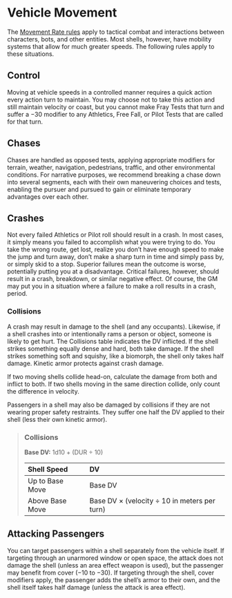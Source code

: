 # Vehicle Movement

The [Movement Rate rules](../12/24-movement.md#movement-rate) apply to tactical combat and interactions between characters, bots, and other entities. Most shells, however, have mobility systems that allow for much greater speeds. The following rules apply to these situations.

## Control

Moving at vehicle speeds in a controlled manner requires a quick action every action turn to maintain. You may choose not to take this action and still maintain velocity or coast, but you cannot make Fray Tests that turn and suffer a −30 modifier to any Athletics, Free Fall, or Pilot Tests that are called for that turn.

## Chases

Chases are handled as opposed tests, applying appropriate modifiers for terrain, weather, navigation, pedestrians, traffic, and other environmental conditions. For narrative purposes, we recommend breaking a chase down into several segments, each with their own maneuvering choices and tests, enabling the pursuer and pursued to gain or eliminate temporary advantages over each other.

## Crashes

Not every failed Athletics or Pilot roll should result in a crash. In most cases, it simply means you failed to accomplish what you were trying to do. You take the wrong route, get lost, realize you don’t have enough speed to make the jump and turn away, don’t make a sharp turn in time and simply pass by, or simply skid to a stop. Superior failures mean the outcome is worse, potentially putting you at a disadvantage. Critical failures, however, should result in a crash, breakdown, or similar negative effect. Of course, the GM may put you in a situation where a failure to make a roll results in a crash, period.

### Collisions

A crash may result in damage to the shell (and any occupants). Likewise, if a shell crashes into or intentionally rams a person or object, someone is likely to get hurt. The Collisions table indicates the DV inflicted. If the shell strikes something equally dense and hard, both take damage. If the shell strikes something soft and squishy, like a biomorph, the shell only takes half damage. Kinetic armor protects against crash damage.

If two moving shells collide head-on, calculate the damage from both and inflict to both. If two shells moving in the same direction collide, only count the difference in velocity.

Passengers in a shell may also be damaged by collisions if they are not wearing proper safety restraints. They suffer one half the DV applied to their shell (less their own kinetic armor).

<blockquote class="table">

### Collisions

**Base DV:** 1d10 + (DUR ÷ 10)

| Shell Speed     | DV                                           |
| :-------------- | :------------------------------------------- |
| Up to Base Move | Base DV                                      |
| Above Base Move | Base DV × (velocity ÷ 10 in meters per turn) |

</blockquote>

## Attacking Passengers

You can target passengers within a shell separately from the vehicle itself. If targeting through an unarmored window or open space, the attack does not damage the shell (unless an area effect weapon is used), but the passenger may benefit from cover (−10 to −30). If targeting through the shell, cover modifiers apply, the passenger adds the shell’s armor to their own, and the shell itself takes half damage (unless the attack is area effect).
